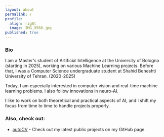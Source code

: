 ```yaml
---
layout: about
permalink: /
profile:
  align: right
  image: IMG_3568.jpg
published: true
---
```


### Bio

I am a Master's student of Artificial Intelligence at the University of Bologna (starting in 2025), working on various Machine Learning projects. Before that, I was a Computer Science undergraduate student at Shahid Beheshti University of Tehran. (2020-2025)

Today, I am especially interested in computer vision and real-time machine learning problems. I also follow innovations in neuro-AI.

I like to work on both theoretical and practical aspects of AI, and I shift my focus from time to time to handle projects properly.

### Also, check out:

- [autoCV](https://github.com/danialazimi10) - Check out my latest public projects on my GitHub page.

